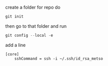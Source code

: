 create a folder for repo
do
```powershell
git init
``` 
then go to that folder and run 
```powershell
git config --local -e 
```


add a line 
```powerwshell
[core]
    sshCommand = ssh -i ~/.ssh/id_rsa_metso
```
